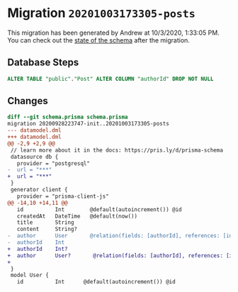 # Migration `20201003173305-posts`

This migration has been generated by Andrew at 10/3/2020, 1:33:05 PM.
You can check out the [state of the schema](./schema.prisma) after the migration.

## Database Steps

```sql
ALTER TABLE "public"."Post" ALTER COLUMN "authorId" DROP NOT NULL
```

## Changes

```diff
diff --git schema.prisma schema.prisma
migration 20200928223747-init..20201003173305-posts
--- datamodel.dml
+++ datamodel.dml
@@ -2,9 +2,9 @@
 // learn more about it in the docs: https://pris.ly/d/prisma-schema
 datasource db {
   provider = "postgresql"
-  url = "***"
+  url = "***"
 }
 generator client {
   provider = "prisma-client-js"
@@ -14,10 +14,11 @@
   id          Int        @default(autoincrement()) @id
   createdAt   DateTime   @default(now())
   title       String
   content     String?
-  author      User       @relation(fields: [authorId], references: [id])
-  authorId    Int
+  authorId    Int?
+  author      User?       @relation(fields: [authorId], references: [id])
+  
 }
 model User {
   id          Int      @default(autoincrement()) @id
```


